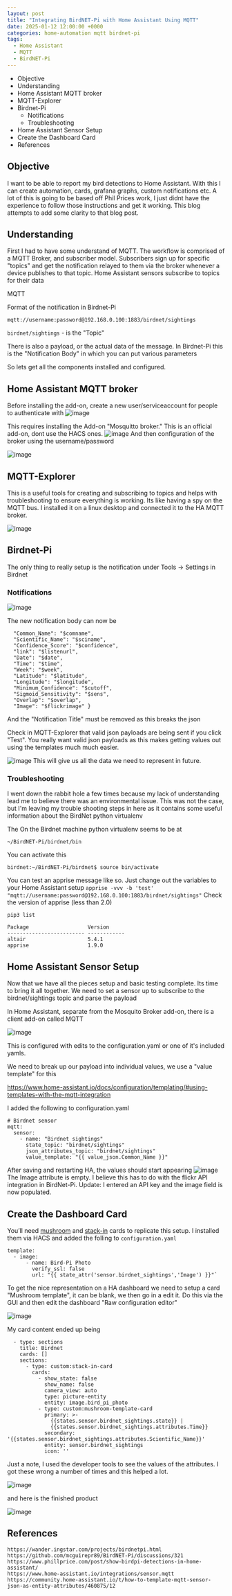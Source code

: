 ```yaml
---
layout: post
title: "Integrating BirdNET-Pi with Home Assistant Using MQTT"
date: 2025-01-12 12:00:00 +0000
categories: home-automation mqtt birdnet-pi
tags: 
  - Home Assistant
  - MQTT
  - BirdNET-Pi
---
```


- Objective
- Understanding
- Home Assistant MQTT broker
- MQTT-Explorer
- Birdnet-Pi
	- Notifications
	- Troubleshooting
- Home Assistant Sensor Setup
- Create the Dashboard Card
- References

## Objective
I want to be able to report my bird detections to Home Assistant. With this I can create automation, cards, grafana graphs, custom notifications etc. A lot of this is going to be based off Phil Prices work, I just didnt have the experience to follow those instructions and get it working. This blog attempts to add some clarity to that blog post.

## Understanding
First I had to have some understand of MQTT.  The workflow is comprised of a MQTT Broker, and subscriber model. Subscribers sign up for specific "topics" and get the notification relayed to them via the broker whenever a device publishes to that topic. Home Assistant sensors subscribe to topics for their data 

MQTT

Format of the notification in Birdnet-Pi
```
mqtt://username:password@192.168.0.100:1883/birdnet/sightings
```

```birdnet/sightings``` - is the "Topic"

There is also a payload, or the actual data of the message. In Birdnet-Pi this is the "Notification Body" in which you can put various parameters

So lets get all the components installed and configured.

## Home Assistant MQTT broker

Before installing the add-on, create a new user/serviceaccount for people to authenticate with
![image](/assets\img/2025-01-12-o2-temp2025-01-12-Birdnet-Pi-to-Home-Assistant-Integration/Pasted-image-20250112103039.png)



This requires installing the Add-on "Mosquitto broker." This is an official add-on, dont use the HACS ones.
![image](/assets\img/2025-01-12-o2-temp2025-01-12-Birdnet-Pi-to-Home-Assistant-Integration/Pasted-image-20250112102900.png)
And then configuration of the broker using the username/password

![image](/assets\img/2025-01-12-o2-temp2025-01-12-Birdnet-Pi-to-Home-Assistant-Integration/Pasted-image-20250112105122.png)

## MQTT-Explorer
This is a useful tools for creating and subscribing to topics and helps with troubleshooting to ensure everything is working. Its like having a spy on the MQTT bus. I installed it on a linux desktop and connected it to the HA MQTT broker.

![image](/assets\img/2025-01-12-o2-temp2025-01-12-Birdnet-Pi-to-Home-Assistant-Integration/Pasted-image-20250112103345.png)

## Birdnet-Pi
The only thing to really setup is the notification under Tools -> Settings in Birdnet

### Notifications

![image](/assets\img/2025-01-12-o2-temp2025-01-12-Birdnet-Pi-to-Home-Assistant-Integration/Pasted-image-20250112101159.png)

The new notification body can now be
``` {
  "Common_Name": "$comname",
  "Scientific_Name": "$sciname",
  "Confidence_Score": "$confidence",
  "link": "$listenurl",
  "Date": "$date",
  "Time": "$time",
  "Week": "$week",
  "Latitude": "$latitude",
  "Longitude": "$longitude",
  "Minimum_Confidence": "$cutoff",
  "Sigmoid_Sensitivity": "$sens",
  "Overlap": "$overlap",
  "Image": "$flickrimage" }
```

And the "Notification Title" must be removed as this breaks the json

Check in MQTT-Explorer that valid json payloads are being sent if you click "Test". You really want valid json payloads as this makes getting values out using the templates much much easier.

![image](/assets\img/2025-01-12-o2-temp2025-01-12-Birdnet-Pi-to-Home-Assistant-Integration/Pasted-image-20250112114348.png)
This will give us all the data we need to represent in future.
### Troubleshooting

I went down the rabbit hole a few times because my lack of understanding lead me to believe there was an environmental issue. This was not the case, but I'm leaving my trouble shooting steps in here as it contains some useful information about the BirdNet python virtualenv

The On the Birdnet machine python virtualenv seems to be at 

```~/BirdNET-Pi/birdnet/bin```

You can activate this

`birdnet:~/BirdNET-Pi/birdnet$ source bin/activate`

 You can test an apprise message like so. Just change out the variables to your Home Assistant setup
```apprise -vvv -b 'test' "mqtt://username:password@192.168.0.100:1883/birdnet/sightings"``` 
Check the version of apprise (less than 2.0)
```
pip3 list

Package                   Version
------------------------- ------------
altair                    5.4.1
apprise                   1.9.0
```


## Home Assistant Sensor Setup
Now that we have all the pieces setup and basic testing complete. Its time to bring it all together. We need to set a sensor up to subscribe to the birdnet/sightings topic and parse the payload

In Home Assistant, separate from the Mosquito Broker add-on, there is a client add-on called MQTT

![image](/assets\img/2025-01-12-o2-temp2025-01-12-Birdnet-Pi-to-Home-Assistant-Integration/Pasted-image-20250112110352.png)

This is configured with edits to the configuration.yaml or one of it's included yamls.

We need to break up our payload into individual values, we use a "value template" for this

https://www.home-assistant.io/docs/configuration/templating/#using-templates-with-the-mqtt-integration

I added the following to configuration.yaml

```
# Birdnet sensor
mqtt:
  sensor:
    - name: "Birdnet sightings"
      state_topic: "birdnet/sightings"
      json_attributes_topic: "birdnet/sightings"
      value_template: "{{ value_json.Common_Name }}"
```

After saving and restarting HA, the values should start appearing
![image](/assets\img/2025-01-12-o2-temp2025-01-12-Birdnet-Pi-to-Home-Assistant-Integration/Pasted-image-20250112120632.png)
The Image attribute is empty. I believe this has to do with the flickr API integration in BirdNet-Pi. Update: I entered an API key and the image field is now populated.

## Create the Dashboard Card

You’ll need [mushroom](https://github.com/piitaya/lovelace-mushroom) and [stack-in](https://github.com/custom-cards/stack-in-card) cards to replicate this setup. I installed them via HACS and added the folling to `configuration.yaml`

```
template:
  - image:
      - name: Bird-Pi Photo
        verify_ssl: false
        url: "{{ state_attr('sensor.birdnet_sightings','Image') }}"`
```

To get the nice representation on a HA dashboard we need to setup a card "Mushroom template", it can be blank, we then go in a edit it. Do this via the GUI and then edit the dashboard "Raw configuration editor"


![image](/assets\img/2025-01-12-o2-temp2025-01-12-Birdnet-Pi-to-Home-Assistant-Integration/Pasted-image-20250112164619.png)

My card content ended up being

```
  - type: sections
    title: Birdnet
    cards: []
    sections:
      - type: custom:stack-in-card
        cards:
          - show_state: false
            show_name: false
            camera_view: auto
            type: picture-entity
            entity: image.bird_pi_photo
          - type: custom:mushroom-template-card
            primary: >-
              {{states.sensor.birdnet_sightings.state}} |
              {{states.sensor.birdnet_sightings.attributes.Time}}
            secondary: '{{states.sensor.birdnet_sightings.attributes.Scientific_Name}}'
            entity: sensor.birdnet_sightings
            icon: ''
```

Just a note, I used the developer tools to see the values of the attributes. I got these wrong a number of times and this helped a lot.

![image](/assets\img/2025-01-12-o2-temp2025-01-12-Birdnet-Pi-to-Home-Assistant-Integration/Pasted-image-20250112170917.png)


and here is the finished product

![image](/assets\img/2025-01-12-o2-temp2025-01-12-Birdnet-Pi-to-Home-Assistant-Integration/Pasted-image-20250112171020.png)
## References
	https://wander.ingstar.com/projects/birdnetpi.html
	https://github.com/mcguirepr89/BirdNET-Pi/discussions/321
	https://www.phillprice.com/post/show-birdpi-detections-in-home-assistant/
	https://www.home-assistant.io/integrations/sensor.mqtt
	https://community.home-assistant.io/t/how-to-template-mqtt-sensor-json-as-entity-attributes/460875/12